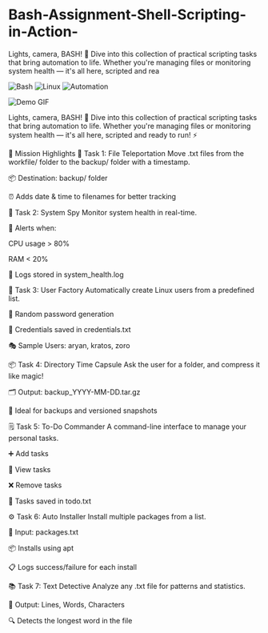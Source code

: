 # Bash-Assignment-Shell-Scripting-in-Action-
Lights, camera, BASH! 🎥 Dive into this collection of practical scripting tasks that bring automation to life. Whether you're managing files or monitoring system health — it's all here, scripted and rea


![Bash](https://img.shields.io/badge/Shell-Bash-green?logo=gnu-bash&logoColor=white)
![Linux](https://img.shields.io/badge/Platform-Linux-blue)
![Automation](https://img.shields.io/badge/Automation-100%25-yellow)

![Demo GIF](https://github.com/aryansaroj77/YOUR-REPO/raw/main/bash_demo.gif)


Lights, camera, BASH! 🎥
Dive into this collection of practical scripting tasks that bring automation to life. Whether you're managing files or monitoring system health — it's all here, scripted and ready to run! ⚡

🎯 Mission Highlights
📂 Task 1: File Teleportation
Move .txt files from the workfile/ folder to the backup/ folder with a timestamp.

📦 Destination: backup/ folder

⏰ Adds date & time to filenames for better tracking

🧠 Task 2: System Spy
Monitor system health in real-time.

🚨 Alerts when:

CPU usage > 80%

RAM < 20%

📝 Logs stored in system_health.log

👤 Task 3: User Factory
Automatically create Linux users from a predefined list.

🔐 Random password generation

📓 Credentials saved in credentials.txt

🎭 Sample Users: aryan, kratos, zoro

📦 Task 4: Directory Time Capsule
Ask the user for a folder, and compress it like magic!

🗂️ Output: backup_YYYY-MM-DD.tar.gz

💽 Ideal for backups and versioned snapshots

🗒️ Task 5: To-Do Commander
A command-line interface to manage your personal tasks.

➕ Add tasks

👀 View tasks

❌ Remove tasks

📁 Tasks saved in todo.txt

⚙️ Task 6: Auto Installer
Install multiple packages from a list.

📄 Input: packages.txt

📦 Installs using apt

📋 Logs success/failure for each install

📚 Task 7: Text Detective
Analyze any .txt file for patterns and statistics.

🧮 Output: Lines, Words, Characters

🔍 Detects the longest word in the file


